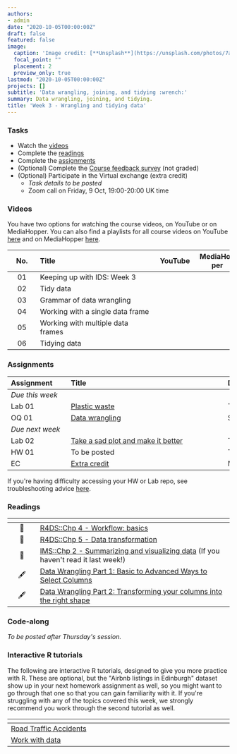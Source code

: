 ```yaml
---
authors:
- admin
date: "2020-10-05T00:00:00Z"
draft: false
featured: false
image:
  caption: 'Image credit: [**Unsplash**](https://unsplash.com/photos/7ah_4PHzSCc)'
  focal_point: ""
  placement: 2
  preview_only: true
lastmod: "2020-10-05T00:00:00Z"
projects: []
subtitle: 'Data wrangling, joining, and tidying :wrench:'
summary: Data wrangling, joining, and tidying.
title: 'Week 3 - Wrangling and tidying data'
---
```


### Tasks

- Watch the [videos](/post/03-week/#videos)
- Complete the [readings](/post/03-week/#readings)
- Complete the [assignments](/post/03-week/#assignments)
- (Optional) Complete the [Course feedback survey](https://forms.office.com/Pages/ResponsePage.aspx?id=sAafLmkWiUWHiRCgaTTcYRiRHjHRDWhOuLE_6JyNA0dUMFNaSjAxMDQyUDZHQk9ZOFMxQlZERDlMUC4u) (not graded)
- (Optional) Participate in the Virtual exchange (extra credit)
  - *Task details to be posted*
  - Zoom call on Friday, 9 Oct, 19:00-20:00 UK time

### Videos

You have two options for watching the course videos, on YouTube or on MediaHopper. You can also find a playlists for all course videos on YouTube [here](https://www.youtube.com/playlist?list=PLNUVZZ6hfXX1tyUykCWShOKZdIB0TIhtM) and on MediaHopper [here](https://media.ed.ac.uk/playlist/dedicated/183821961/1_r35z2f16/).

| <div style="width:50px;text-align:center">No.</div> | <div style="width:250px;text-align:left">Title</div> | <div style="width:80px;text-align:center">YouTube</div> | <div style="width:80px;text-align:center">MediaHopper</div> |  <div style="width:80px;text-align:center">Slides</div> | <div style="width:80px;text-align:center">Length</div> |
|:---:|:---------------------|:-------:|:-----------:|:--------:|:------:|
| 01 | Keeping up with IDS: Week 3 | [<span style='color: red;'><i class='fab fa-youtube fa-lg'></i></span>](https://youtu.be/VlfnShvjL0c) | [<span style='color: #0A1E3F;'><i class='fas fa-file-video fa-lg'></i></span>](https://media.ed.ac.uk/media/IDS+-+Week+03+-+01+-+Keeping+up+with+IDS/1_faaiztni) | [<span style='color: #4b5357;'><i class='fas fa-desktop fa-lg'></i></span>](https://ids-s1-20.github.io/slides/week-03/w3-d01-kuwids/w3-d01-kuwids.pdf) | 6:23 |
| 02 | Tidy data | [<span style='color: red;'><i class='fab fa-youtube fa-lg'></i></span>](https://youtu.be/Ux85eR3h9hw) | [<span style='color: #0A1E3F;'><i class='fas fa-file-video fa-lg'></i></span>](https://media.ed.ac.uk/media/IDS+-+Week+03+-+02+-+Tidy+data/1_lc61ottc) | [<span style='color: #4b5357;'><i class='fas fa-desktop fa-lg'></i></span>](https://ids-s1-20.github.io/slides/week-03/w3-d02-tidy-data/w3-d02-tidy-data.html) | 6:46 |
| 03 | Grammar of data wrangling | [<span style='color: red;'><i class='fab fa-youtube fa-lg'></i></span>](https://youtu.be/ZCaYBES_VEk) | [<span style='color: #0A1E3F;'><i class='fas fa-file-video fa-lg'></i></span>](https://media.ed.ac.uk/media/IDS+-+Week+03+-+03+-+Grammar+of+data+wrangling/1_meyz4shf) | [<span style='color: #4b5357;'><i class='fas fa-desktop fa-lg'></i></span>](https://ids-s1-20.github.io/slides/week-03/w3-d03-grammar-wrangle/w3-d03-grammar-wrangle.html) | 13:13 |
| 04 | Working with a single data frame | [<span style='color: red;'><i class='fab fa-youtube fa-lg'></i></span>](https://youtu.be/0229Uq2hkJo) | [<span style='color: #0A1E3F;'><i class='fas fa-file-video fa-lg'></i></span>](https://media.ed.ac.uk/media/IDS+-+Week+03+-+04+-+Working+with+a+single+data+frame/1_bismxagl) | [<span style='color: #4b5357;'><i class='fas fa-desktop fa-lg'></i></span>](https://ids-s1-20.github.io/slides/week-03/w3-d04-single-df/w3-d04-single-df.html) | 32:15 |
| 05 | Working with multiple data frames | [<span style='color: red;'><i class='fab fa-youtube fa-lg'></i></span>](https://youtu.be/VdV5ABsaf5Y) | [<span style='color: #0A1E3F;'><i class='fas fa-file-video fa-lg'></i></span>](https://media.ed.ac.uk/media/IDS+-+Week+03+-+05+-+Working+with+multiple+data+frames/1_pz5t7dhx) | [<span style='color: #4b5357;'><i class='fas fa-desktop fa-lg'></i></span>](https://ids-s1-20.github.io/slides/week-03/w3-d05-multi-df/w3-d05-multi-df.html) | 17:26 |
| 06 | Tidying data | [<span style='color: red;'><i class='fab fa-youtube fa-lg'></i></span>](https://youtu.be/x3KM5uxaFdI) | [<span style='color: #0A1E3F;'><i class='fas fa-file-video fa-lg'></i></span>](https://media.ed.ac.uk/media/IDS+-+Week+03+-+06+-+Tidying+data/1_wa4tmotd) | [<span style='color: #4b5357;'><i class='fas fa-desktop fa-lg'></i></span>](https://ids-s1-20.github.io/slides/week-03/w3-d06-tidying/w3-d06-tidying.html) | 20:14 |

### Assignments

| <div style="width:120px;text-align:left">Assignment</div> | <div style="width:340px;text-align:left">Title</div> | <div style="width:200px;text-align:left">Due</div> |
|:---|:---|:---|
| *Due this week* | | |
| Lab 01 | [Plastic waste](https://ids-s1-20.github.io/labs/lab-01/lab-01-plastic-waste.html) | Tue, 6 Oct, 16:00 UK |
| OQ 01  | [Data wrangling](https://minecr.shinyapps.io/02-datawrangle/) | Sun, 11 Oct, 23:59 UK |
| *Due next week* | | |
| Lab 02 | [Take a sad plot and make it better](https://ids-s1-20.github.io/labs/lab-02/lab-02-sad-plot.html) | Tue, 13 Oct, 16:00 UK |
| HW 01 | To be posted | Thur, 15 Oct, 16:00 UK |
| EC    | [Extra credit](/extra-credit/extra-credit-02.html) | Multiple (see assignment) |

If you're having difficulty accessing your HW or Lab repo, see troubleshooting advice [here](/troubleshoot/github-org.html).

### Readings

| <div style="width:50px"></div>  | <div style="width:420px"></div>  |  <div style="width:200px"></div> |
|:---:|:---|:---:|
| :open_book: | [R4DS::Chp 4 - Workflow: basics](https://r4ds.had.co.nz/workflow-basics.html) | **Required** |
| :open_book: | [R4DS::Chp 5 - Data transformation](https://r4ds.had.co.nz/transform.html) | **Required** |
| :open_book: | [IMS::Chp 2 - Summarizing and visualizing data](https://openintro-ims.netlify.app/summarizing-visualizing-data.html) (If you haven't read it last week!) | **Required** |
| :fountain_pen: | [Data Wrangling Part 1: Basic to Advanced Ways to Select Columns](https://suzan.rbind.io/2018/01/dplyr-tutorial-1/) | Optional |
| :fountain_pen: | [Data Wrangling Part 2: Transforming your columns into the right shape](https://suzan.rbind.io/2018/02/dplyr-tutorial-2/#spreading-and-gathering-data) | Optional |

### Code-along

*To be posted after Thursday's session.*

### Interactive R tutorials

The following are interactive R tutorials, designed to give you more practice with R. These are optional, but the "Airbnb listings in Edinburgh" dataset show up in your next homework assignment as well, so you might want to go through that one so that you can gain familiarity with it. If you're struggling with any of the topics covered this week, we strongly recommend you work through the second tutorial as well.

|  <div style="width:480px"></div>  |  <div style="width:200px"></div>  |
|:---|:---|
| [Road Traffic Accidents](https://minecr.shinyapps.io/dsbox-02-accidents/) | Related to HW 01 |
| [Work with data](https://rstudio.cloud/learn/primers/2)         | Extra practice   |
